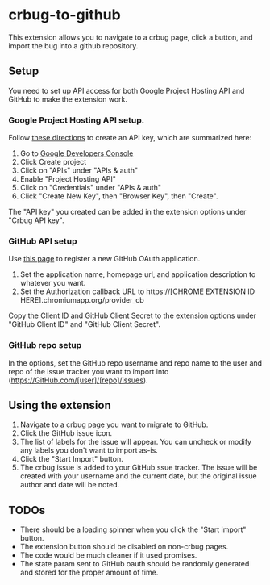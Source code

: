 # crbug-to-github
This extension allows you to navigate to a crbug page, click a button, and import the bug into a github repository.

## Setup
You need to set up API access for both Google Project Hosting API and GitHub to make the extension work.
### Google Project Hosting API setup.
Follow [these directions](https://developers.google.com/api-client-library/python/guide/aaa_apikeys#acquiring-api-keys) to create an API key, which are summarized here:
  1. Go to [Google Developers Console](https://console.developers.google.com/)
  2. Click Create project
  3. Click on "APIs" under "APIs & auth"
  4. Enable "Project Hosting API"
  5. Click on "Credentials" under "APIs & auth"
  6. Click "Create New Key", then "Browser Key", then "Create".

The "API key" you created can be added in the extension options under "Crbug API key".

### GitHub API setup
Use [this page](https://github.com/settings/applications/new) to register a new GitHub OAuth application.
  1. Set the application name, homepage url, and application description to whatever you want.
  2. Set the Authorization callback URL to https://[CHROME EXTENSION ID HERE].chromiumapp.org/provider_cb

Copy the Client ID and GitHub Client Secret to the extension options under "GitHub Client ID" and "GitHub Client Secret".

### GitHub repo setup
In the options, set the GitHub repo username and repo name to the user and repo of the issue tracker you want to import into (https://GitHub.com/[user]/[repo]/issues).

## Using the extension

  1. Navigate to a crbug page you want to migrate to GitHub.
  2. Click the GitHub issue icon.
  3. The list of labels for the issue will appear. You can uncheck or modify any labels you don't want to import as-is.
  4. Click the "Start Import" button.
  5. The crbug issue is added to your GitHub ssue tracker. The issue will be created with your username and the current date, but the original issue author and date will be noted.

## TODOs

  * There should be a loading spinner when you click the "Start import" button.
  * The extension button should be disabled on non-crbug pages.
  * The code would be much cleaner if it used promises.
  * The state param sent to GitHub oauth should be randomly generated and stored for the proper amount of time.

